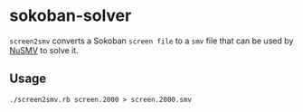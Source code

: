 sokoban-solver
==============
`screen2smv` converts a Sokoban `screen file` to a `smv` file that can be used by [NuSMV](http://nusmv.fbk.eu) to solve it.

Usage
-----
```
./screen2smv.rb screen.2000 > screen.2000.smv
```
